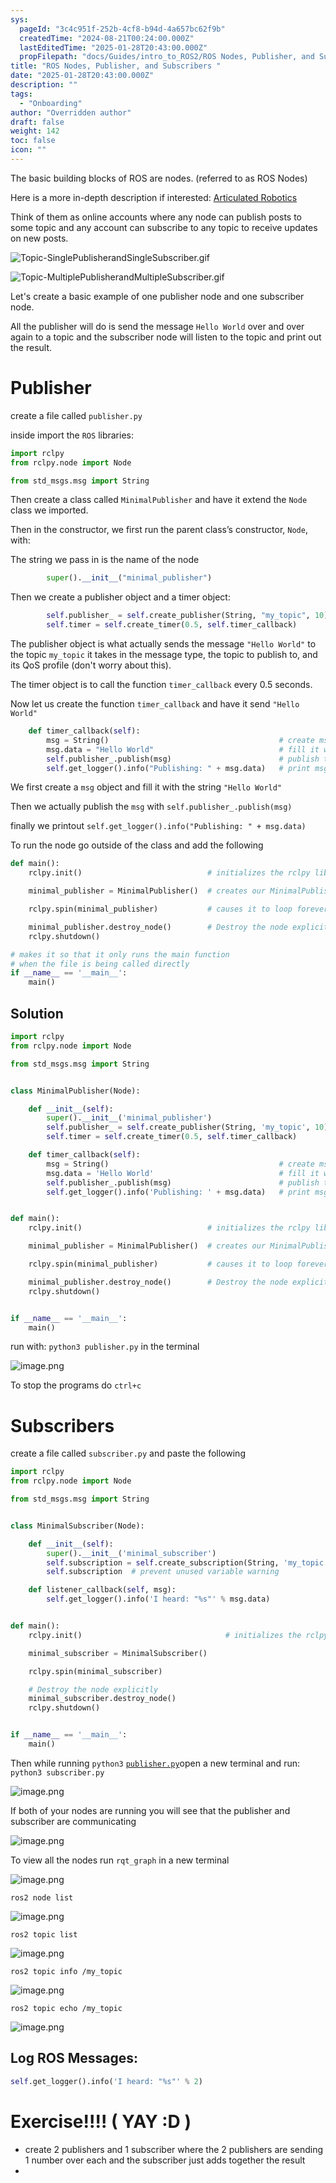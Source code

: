 ```yaml
---
sys:
  pageId: "3c4c951f-252b-4cf8-b94d-4a657bc62f9b"
  createdTime: "2024-08-21T00:24:00.000Z"
  lastEditedTime: "2025-01-28T20:43:00.000Z"
  propFilepath: "docs/Guides/intro_to_ROS2/ROS Nodes, Publisher, and Subscribers .md"
title: "ROS Nodes, Publisher, and Subscribers "
date: "2025-01-28T20:43:00.000Z"
description: ""
tags:
  - "Onboarding"
author: "Overridden author"
draft: false
weight: 142
toc: false
icon: ""
---
```


The basic building blocks of ROS are nodes. (referred to as ROS Nodes)

Here is a more in-depth description if interested: [Articulated Robotics](https://articulatedrobotics.xyz/tutorials/ready-for-ros/ros-overview#2-nodes)

Think of them as online accounts where any node can publish posts to some topic and any account can subscribe to any topic to receive updates on new posts.

![Topic-SinglePublisherandSingleSubscriber.gif](https://docs.ros.org/en/humble/_images/Topic-SinglePublisherandSingleSubscriber.gif)

![Topic-MultiplePublisherandMultipleSubscriber.gif](https://docs.ros.org/en/humble/_images/Topic-MultiplePublisherandMultipleSubscriber.gif)

Let's create a basic example of one publisher node and one subscriber node.

All the publisher will do is send the message `Hello World` over and over again to a topic and the subscriber node will listen to the topic and print out the result.

# Publisher

create a file called `publisher.py` 

inside import the `ROS` libraries:

```python
import rclpy
from rclpy.node import Node

from std_msgs.msg import String
```

Then create a class called `MinimalPublisher` and have it extend the `Node` class we imported.

Then in the constructor, we first run the parent class’s constructor, `Node`, with:

The string we pass in is the name of the node

```python
        super().__init__("minimal_publisher")
```

Then we create a publisher object and a timer object:

```python
        self.publisher_ = self.create_publisher(String, "my_topic", 10)
        self.timer = self.create_timer(0.5, self.timer_callback)
```

The publisher object is what actually sends the message `"Hello World"` to the topic `my_topic` it takes in the message type, the topic to publish to, and its QoS profile (don't worry about this).

The timer object is to call the function `timer_callback` every 0.5 seconds.

Now let us create the function `timer_callback` and have it send `"Hello World"`

```python
    def timer_callback(self):
        msg = String()                                      # create msg object
        msg.data = "Hello World"                            # fill it with data
        self.publisher_.publish(msg)                        # publish the message
        self.get_logger().info("Publishing: " + msg.data)   # print msg
```

We first create a `msg` object and fill it with the string `"Hello World"`

Then we actually publish the `msg` with `self.publisher_.publish(msg)`

finally we printout `self.get_logger().info("Publishing: " + msg.data)`

To run the node go outside of the class and add the following

```python
def main():
    rclpy.init()                            # initializes the rclpy library

    minimal_publisher = MinimalPublisher()  # creates our MinimalPublisher object

    rclpy.spin(minimal_publisher)           # causes it to loop forever

    minimal_publisher.destroy_node()        # Destroy the node explicitly
    rclpy.shutdown()

# makes it so that it only runs the main function
# when the file is being called directly
if __name__ == '__main__': 
    main()
```

## Solution

```python
import rclpy
from rclpy.node import Node

from std_msgs.msg import String


class MinimalPublisher(Node):

    def __init__(self):
        super().__init__('minimal_publisher')
        self.publisher_ = self.create_publisher(String, 'my_topic', 10)
        self.timer = self.create_timer(0.5, self.timer_callback)

    def timer_callback(self):
        msg = String()                                      # create msg object
        msg.data = 'Hello World'                            # fill it with data
        self.publisher_.publish(msg)                        # publish the message
        self.get_logger().info('Publishing: ' + msg.data)   # print msg


def main():
    rclpy.init()                            # initializes the rclpy library

    minimal_publisher = MinimalPublisher()  # creates our MinimalPublisher object

    rclpy.spin(minimal_publisher)           # causes it to loop forever

    minimal_publisher.destroy_node()        # Destroy the node explicitly
    rclpy.shutdown()


if __name__ == '__main__':
    main()
```

run with: `python3 publisher.py` in the terminal

![image.png](https://prod-files-secure.s3.us-west-2.amazonaws.com/d518164a-d88e-44d1-a4ee-3adb3bd8bce0/9214accb-ad5b-44f1-a31c-b3167c59138b/image.png?X-Amz-Algorithm=AWS4-HMAC-SHA256&X-Amz-Content-Sha256=UNSIGNED-PAYLOAD&X-Amz-Credential=ASIAZI2LB466ZNG4BHGU%2F20250524%2Fus-west-2%2Fs3%2Faws4_request&X-Amz-Date=20250524T121346Z&X-Amz-Expires=3600&X-Amz-Security-Token=IQoJb3JpZ2luX2VjEEkaCXVzLXdlc3QtMiJHMEUCIAOSewErqDGnzqx0Fjxch5Wsqs9zAyyOUyTXdr3oNduqAiEAuIhNS0pnOL%2FMyCEietksQn4cBld7aYO66Wm7mkg21sYq%2FwMIEhAAGgw2Mzc0MjMxODM4MDUiDNxsJw6D54TDx49rbSrcA5dJsO2Iqx6IozUT%2BhG8bZnoZcrbS4%2BSsXA9y7fsobvriwk%2BNMF3%2FXvYIwVroqArd83ooHIbVOVeJaXX45bLTPuHJLycNcsQGMyInVmxAuaxDkBTu73vqYm5CdUcHg6dF4AsSkr6E3svi6Utl%2B%2BL%2B0tMvaol9jNiXAG1Omi96ya%2FYOSL%2FhWUm4VKVeT6lXAfAq4qhEy%2BhmnElGgQ1kJSCZXqD1AJqLHj5Y9Nu1LH7EXvzwOPAQq2j8RrL9iLCZuD4f%2FmVssJO5U9oiPqgb1s3Wwv9yS7nHH9TsgPEj45Xi9a3YZYeIUDf5RLqQ6q83wSLY7sej7x42STdkxmZJjPV%2FTsOUbxeamsO60p1X1Qg6p2P7Om6fH5cEKE3iXRQhBroEYB0FUI1ESKlKlTBYrwCEfzOFnemqM%2FAcioFopqf2P3DhuMHFNj7ihIqVWseQ8LePg19ImgUp3eZwIYI9BpX9YLVNvyFmw8xEkUZt86W3nTHFzTSKphGmf8t4zVogywaXpchCfkcbITttbPGXe1J3Zi7AIuAslCIjl%2BfbRQNeV%2Bot0V3nrx21iL7GOdZRnsnYXBBtJP8KzkY5PGT6t5Vb61P7ZwP3uM%2BPSBu4d2rschNqyBU2l3OlxfjVV9MJqZxsEGOqUBsRw%2B6kcbJ1Dl2nI0kdrFQ9HLickYKCgPv9Mdh%2BmXOtXbHpg%2B4Cd00yhAvOoloaVZEponiZbOsSg63O%2BLLNBX85Hm8yAZbeOWNaS6VN7qLhDCviE68yfasJ5YnxL9YHBsYwczbGekd6BteTBE2%2BQYsi%2FWuHGLU20SKEGMPhy1bOTN5WLdjipW2VeBMwya%2FE83Za689JRw9eTAFvlEVR7jZhloZF%2BD&X-Amz-Signature=b1582894924ccf03065211c9cd78e24c6564e6c48c93f45cb406ccdbecc796c4&X-Amz-SignedHeaders=host&x-id=GetObject)

To stop the programs do `ctrl+c`

# Subscribers

create a file called `subscriber.py` and paste the following

```python
import rclpy
from rclpy.node import Node

from std_msgs.msg import String


class MinimalSubscriber(Node):

    def __init__(self):
        super().__init__('minimal_subscriber')
        self.subscription = self.create_subscription(String, 'my_topic', self.listener_callback, 10)
        self.subscription  # prevent unused variable warning

    def listener_callback(self, msg):
        self.get_logger().info('I heard: "%s"' % msg.data)


def main():
    rclpy.init()                                # initializes the rclpy library

    minimal_subscriber = MinimalSubscriber()

    rclpy.spin(minimal_subscriber)

    # Destroy the node explicitly
    minimal_subscriber.destroy_node()
    rclpy.shutdown()


if __name__ == '__main__':
    main()
```

Then while running `python3` [`publisher.py`](http://publisher.py/)open a new terminal and run: `python3 subscriber.py` 

![image.png](https://prod-files-secure.s3.us-west-2.amazonaws.com/d518164a-d88e-44d1-a4ee-3adb3bd8bce0/611fccf2-c738-4dbd-94e9-98f209092866/image.png?X-Amz-Algorithm=AWS4-HMAC-SHA256&X-Amz-Content-Sha256=UNSIGNED-PAYLOAD&X-Amz-Credential=ASIAZI2LB466ZNG4BHGU%2F20250524%2Fus-west-2%2Fs3%2Faws4_request&X-Amz-Date=20250524T121346Z&X-Amz-Expires=3600&X-Amz-Security-Token=IQoJb3JpZ2luX2VjEEkaCXVzLXdlc3QtMiJHMEUCIAOSewErqDGnzqx0Fjxch5Wsqs9zAyyOUyTXdr3oNduqAiEAuIhNS0pnOL%2FMyCEietksQn4cBld7aYO66Wm7mkg21sYq%2FwMIEhAAGgw2Mzc0MjMxODM4MDUiDNxsJw6D54TDx49rbSrcA5dJsO2Iqx6IozUT%2BhG8bZnoZcrbS4%2BSsXA9y7fsobvriwk%2BNMF3%2FXvYIwVroqArd83ooHIbVOVeJaXX45bLTPuHJLycNcsQGMyInVmxAuaxDkBTu73vqYm5CdUcHg6dF4AsSkr6E3svi6Utl%2B%2BL%2B0tMvaol9jNiXAG1Omi96ya%2FYOSL%2FhWUm4VKVeT6lXAfAq4qhEy%2BhmnElGgQ1kJSCZXqD1AJqLHj5Y9Nu1LH7EXvzwOPAQq2j8RrL9iLCZuD4f%2FmVssJO5U9oiPqgb1s3Wwv9yS7nHH9TsgPEj45Xi9a3YZYeIUDf5RLqQ6q83wSLY7sej7x42STdkxmZJjPV%2FTsOUbxeamsO60p1X1Qg6p2P7Om6fH5cEKE3iXRQhBroEYB0FUI1ESKlKlTBYrwCEfzOFnemqM%2FAcioFopqf2P3DhuMHFNj7ihIqVWseQ8LePg19ImgUp3eZwIYI9BpX9YLVNvyFmw8xEkUZt86W3nTHFzTSKphGmf8t4zVogywaXpchCfkcbITttbPGXe1J3Zi7AIuAslCIjl%2BfbRQNeV%2Bot0V3nrx21iL7GOdZRnsnYXBBtJP8KzkY5PGT6t5Vb61P7ZwP3uM%2BPSBu4d2rschNqyBU2l3OlxfjVV9MJqZxsEGOqUBsRw%2B6kcbJ1Dl2nI0kdrFQ9HLickYKCgPv9Mdh%2BmXOtXbHpg%2B4Cd00yhAvOoloaVZEponiZbOsSg63O%2BLLNBX85Hm8yAZbeOWNaS6VN7qLhDCviE68yfasJ5YnxL9YHBsYwczbGekd6BteTBE2%2BQYsi%2FWuHGLU20SKEGMPhy1bOTN5WLdjipW2VeBMwya%2FE83Za689JRw9eTAFvlEVR7jZhloZF%2BD&X-Amz-Signature=08ca94295a9a637144a1289659dca0b2f2b227b45ecbc23c2fa15b874bb82e72&X-Amz-SignedHeaders=host&x-id=GetObject)

If both of your nodes are running you will see that the publisher and subscriber are communicating

![image.png](https://prod-files-secure.s3.us-west-2.amazonaws.com/d518164a-d88e-44d1-a4ee-3adb3bd8bce0/eea428b5-1cf0-43bb-a30b-81cbaf6c5c78/image.png?X-Amz-Algorithm=AWS4-HMAC-SHA256&X-Amz-Content-Sha256=UNSIGNED-PAYLOAD&X-Amz-Credential=ASIAZI2LB466ZNG4BHGU%2F20250524%2Fus-west-2%2Fs3%2Faws4_request&X-Amz-Date=20250524T121346Z&X-Amz-Expires=3600&X-Amz-Security-Token=IQoJb3JpZ2luX2VjEEkaCXVzLXdlc3QtMiJHMEUCIAOSewErqDGnzqx0Fjxch5Wsqs9zAyyOUyTXdr3oNduqAiEAuIhNS0pnOL%2FMyCEietksQn4cBld7aYO66Wm7mkg21sYq%2FwMIEhAAGgw2Mzc0MjMxODM4MDUiDNxsJw6D54TDx49rbSrcA5dJsO2Iqx6IozUT%2BhG8bZnoZcrbS4%2BSsXA9y7fsobvriwk%2BNMF3%2FXvYIwVroqArd83ooHIbVOVeJaXX45bLTPuHJLycNcsQGMyInVmxAuaxDkBTu73vqYm5CdUcHg6dF4AsSkr6E3svi6Utl%2B%2BL%2B0tMvaol9jNiXAG1Omi96ya%2FYOSL%2FhWUm4VKVeT6lXAfAq4qhEy%2BhmnElGgQ1kJSCZXqD1AJqLHj5Y9Nu1LH7EXvzwOPAQq2j8RrL9iLCZuD4f%2FmVssJO5U9oiPqgb1s3Wwv9yS7nHH9TsgPEj45Xi9a3YZYeIUDf5RLqQ6q83wSLY7sej7x42STdkxmZJjPV%2FTsOUbxeamsO60p1X1Qg6p2P7Om6fH5cEKE3iXRQhBroEYB0FUI1ESKlKlTBYrwCEfzOFnemqM%2FAcioFopqf2P3DhuMHFNj7ihIqVWseQ8LePg19ImgUp3eZwIYI9BpX9YLVNvyFmw8xEkUZt86W3nTHFzTSKphGmf8t4zVogywaXpchCfkcbITttbPGXe1J3Zi7AIuAslCIjl%2BfbRQNeV%2Bot0V3nrx21iL7GOdZRnsnYXBBtJP8KzkY5PGT6t5Vb61P7ZwP3uM%2BPSBu4d2rschNqyBU2l3OlxfjVV9MJqZxsEGOqUBsRw%2B6kcbJ1Dl2nI0kdrFQ9HLickYKCgPv9Mdh%2BmXOtXbHpg%2B4Cd00yhAvOoloaVZEponiZbOsSg63O%2BLLNBX85Hm8yAZbeOWNaS6VN7qLhDCviE68yfasJ5YnxL9YHBsYwczbGekd6BteTBE2%2BQYsi%2FWuHGLU20SKEGMPhy1bOTN5WLdjipW2VeBMwya%2FE83Za689JRw9eTAFvlEVR7jZhloZF%2BD&X-Amz-Signature=3ad4b017f545b53b46123a5cad52d408db441cb29fb1265f5ff981592b3de49e&X-Amz-SignedHeaders=host&x-id=GetObject)

To view all the nodes run `rqt_graph` in a new terminal

![image.png](https://prod-files-secure.s3.us-west-2.amazonaws.com/d518164a-d88e-44d1-a4ee-3adb3bd8bce0/1d98e964-4318-4d62-b5c4-8c8f78368598/image.png?X-Amz-Algorithm=AWS4-HMAC-SHA256&X-Amz-Content-Sha256=UNSIGNED-PAYLOAD&X-Amz-Credential=ASIAZI2LB466ZNG4BHGU%2F20250524%2Fus-west-2%2Fs3%2Faws4_request&X-Amz-Date=20250524T121346Z&X-Amz-Expires=3600&X-Amz-Security-Token=IQoJb3JpZ2luX2VjEEkaCXVzLXdlc3QtMiJHMEUCIAOSewErqDGnzqx0Fjxch5Wsqs9zAyyOUyTXdr3oNduqAiEAuIhNS0pnOL%2FMyCEietksQn4cBld7aYO66Wm7mkg21sYq%2FwMIEhAAGgw2Mzc0MjMxODM4MDUiDNxsJw6D54TDx49rbSrcA5dJsO2Iqx6IozUT%2BhG8bZnoZcrbS4%2BSsXA9y7fsobvriwk%2BNMF3%2FXvYIwVroqArd83ooHIbVOVeJaXX45bLTPuHJLycNcsQGMyInVmxAuaxDkBTu73vqYm5CdUcHg6dF4AsSkr6E3svi6Utl%2B%2BL%2B0tMvaol9jNiXAG1Omi96ya%2FYOSL%2FhWUm4VKVeT6lXAfAq4qhEy%2BhmnElGgQ1kJSCZXqD1AJqLHj5Y9Nu1LH7EXvzwOPAQq2j8RrL9iLCZuD4f%2FmVssJO5U9oiPqgb1s3Wwv9yS7nHH9TsgPEj45Xi9a3YZYeIUDf5RLqQ6q83wSLY7sej7x42STdkxmZJjPV%2FTsOUbxeamsO60p1X1Qg6p2P7Om6fH5cEKE3iXRQhBroEYB0FUI1ESKlKlTBYrwCEfzOFnemqM%2FAcioFopqf2P3DhuMHFNj7ihIqVWseQ8LePg19ImgUp3eZwIYI9BpX9YLVNvyFmw8xEkUZt86W3nTHFzTSKphGmf8t4zVogywaXpchCfkcbITttbPGXe1J3Zi7AIuAslCIjl%2BfbRQNeV%2Bot0V3nrx21iL7GOdZRnsnYXBBtJP8KzkY5PGT6t5Vb61P7ZwP3uM%2BPSBu4d2rschNqyBU2l3OlxfjVV9MJqZxsEGOqUBsRw%2B6kcbJ1Dl2nI0kdrFQ9HLickYKCgPv9Mdh%2BmXOtXbHpg%2B4Cd00yhAvOoloaVZEponiZbOsSg63O%2BLLNBX85Hm8yAZbeOWNaS6VN7qLhDCviE68yfasJ5YnxL9YHBsYwczbGekd6BteTBE2%2BQYsi%2FWuHGLU20SKEGMPhy1bOTN5WLdjipW2VeBMwya%2FE83Za689JRw9eTAFvlEVR7jZhloZF%2BD&X-Amz-Signature=e251ca76468a401ebb3a38838ce5cee6323a9bda5a20003f6607cd94477eec8a&X-Amz-SignedHeaders=host&x-id=GetObject)

`ros2 node list`

![image.png](https://prod-files-secure.s3.us-west-2.amazonaws.com/d518164a-d88e-44d1-a4ee-3adb3bd8bce0/680ac8cf-e6d9-4164-9ece-5b9a6fccffee/image.png?X-Amz-Algorithm=AWS4-HMAC-SHA256&X-Amz-Content-Sha256=UNSIGNED-PAYLOAD&X-Amz-Credential=ASIAZI2LB466ZNG4BHGU%2F20250524%2Fus-west-2%2Fs3%2Faws4_request&X-Amz-Date=20250524T121346Z&X-Amz-Expires=3600&X-Amz-Security-Token=IQoJb3JpZ2luX2VjEEkaCXVzLXdlc3QtMiJHMEUCIAOSewErqDGnzqx0Fjxch5Wsqs9zAyyOUyTXdr3oNduqAiEAuIhNS0pnOL%2FMyCEietksQn4cBld7aYO66Wm7mkg21sYq%2FwMIEhAAGgw2Mzc0MjMxODM4MDUiDNxsJw6D54TDx49rbSrcA5dJsO2Iqx6IozUT%2BhG8bZnoZcrbS4%2BSsXA9y7fsobvriwk%2BNMF3%2FXvYIwVroqArd83ooHIbVOVeJaXX45bLTPuHJLycNcsQGMyInVmxAuaxDkBTu73vqYm5CdUcHg6dF4AsSkr6E3svi6Utl%2B%2BL%2B0tMvaol9jNiXAG1Omi96ya%2FYOSL%2FhWUm4VKVeT6lXAfAq4qhEy%2BhmnElGgQ1kJSCZXqD1AJqLHj5Y9Nu1LH7EXvzwOPAQq2j8RrL9iLCZuD4f%2FmVssJO5U9oiPqgb1s3Wwv9yS7nHH9TsgPEj45Xi9a3YZYeIUDf5RLqQ6q83wSLY7sej7x42STdkxmZJjPV%2FTsOUbxeamsO60p1X1Qg6p2P7Om6fH5cEKE3iXRQhBroEYB0FUI1ESKlKlTBYrwCEfzOFnemqM%2FAcioFopqf2P3DhuMHFNj7ihIqVWseQ8LePg19ImgUp3eZwIYI9BpX9YLVNvyFmw8xEkUZt86W3nTHFzTSKphGmf8t4zVogywaXpchCfkcbITttbPGXe1J3Zi7AIuAslCIjl%2BfbRQNeV%2Bot0V3nrx21iL7GOdZRnsnYXBBtJP8KzkY5PGT6t5Vb61P7ZwP3uM%2BPSBu4d2rschNqyBU2l3OlxfjVV9MJqZxsEGOqUBsRw%2B6kcbJ1Dl2nI0kdrFQ9HLickYKCgPv9Mdh%2BmXOtXbHpg%2B4Cd00yhAvOoloaVZEponiZbOsSg63O%2BLLNBX85Hm8yAZbeOWNaS6VN7qLhDCviE68yfasJ5YnxL9YHBsYwczbGekd6BteTBE2%2BQYsi%2FWuHGLU20SKEGMPhy1bOTN5WLdjipW2VeBMwya%2FE83Za689JRw9eTAFvlEVR7jZhloZF%2BD&X-Amz-Signature=576ac3eb79b59bacbe59c9c734bb0b9cdc05b325740325af5b59e5577f8fe6b4&X-Amz-SignedHeaders=host&x-id=GetObject)

`ros2 topic list`

![image.png](https://prod-files-secure.s3.us-west-2.amazonaws.com/d518164a-d88e-44d1-a4ee-3adb3bd8bce0/eee2ebe1-27ef-4a4a-96fb-2ca54126fb29/image.png?X-Amz-Algorithm=AWS4-HMAC-SHA256&X-Amz-Content-Sha256=UNSIGNED-PAYLOAD&X-Amz-Credential=ASIAZI2LB466ZNG4BHGU%2F20250524%2Fus-west-2%2Fs3%2Faws4_request&X-Amz-Date=20250524T121346Z&X-Amz-Expires=3600&X-Amz-Security-Token=IQoJb3JpZ2luX2VjEEkaCXVzLXdlc3QtMiJHMEUCIAOSewErqDGnzqx0Fjxch5Wsqs9zAyyOUyTXdr3oNduqAiEAuIhNS0pnOL%2FMyCEietksQn4cBld7aYO66Wm7mkg21sYq%2FwMIEhAAGgw2Mzc0MjMxODM4MDUiDNxsJw6D54TDx49rbSrcA5dJsO2Iqx6IozUT%2BhG8bZnoZcrbS4%2BSsXA9y7fsobvriwk%2BNMF3%2FXvYIwVroqArd83ooHIbVOVeJaXX45bLTPuHJLycNcsQGMyInVmxAuaxDkBTu73vqYm5CdUcHg6dF4AsSkr6E3svi6Utl%2B%2BL%2B0tMvaol9jNiXAG1Omi96ya%2FYOSL%2FhWUm4VKVeT6lXAfAq4qhEy%2BhmnElGgQ1kJSCZXqD1AJqLHj5Y9Nu1LH7EXvzwOPAQq2j8RrL9iLCZuD4f%2FmVssJO5U9oiPqgb1s3Wwv9yS7nHH9TsgPEj45Xi9a3YZYeIUDf5RLqQ6q83wSLY7sej7x42STdkxmZJjPV%2FTsOUbxeamsO60p1X1Qg6p2P7Om6fH5cEKE3iXRQhBroEYB0FUI1ESKlKlTBYrwCEfzOFnemqM%2FAcioFopqf2P3DhuMHFNj7ihIqVWseQ8LePg19ImgUp3eZwIYI9BpX9YLVNvyFmw8xEkUZt86W3nTHFzTSKphGmf8t4zVogywaXpchCfkcbITttbPGXe1J3Zi7AIuAslCIjl%2BfbRQNeV%2Bot0V3nrx21iL7GOdZRnsnYXBBtJP8KzkY5PGT6t5Vb61P7ZwP3uM%2BPSBu4d2rschNqyBU2l3OlxfjVV9MJqZxsEGOqUBsRw%2B6kcbJ1Dl2nI0kdrFQ9HLickYKCgPv9Mdh%2BmXOtXbHpg%2B4Cd00yhAvOoloaVZEponiZbOsSg63O%2BLLNBX85Hm8yAZbeOWNaS6VN7qLhDCviE68yfasJ5YnxL9YHBsYwczbGekd6BteTBE2%2BQYsi%2FWuHGLU20SKEGMPhy1bOTN5WLdjipW2VeBMwya%2FE83Za689JRw9eTAFvlEVR7jZhloZF%2BD&X-Amz-Signature=50870cd8a05317d29122f8ffd22402b7500bd2a803de05fd9061b4e154a941b0&X-Amz-SignedHeaders=host&x-id=GetObject)

`ros2 topic info /my_topic`

![image.png](https://prod-files-secure.s3.us-west-2.amazonaws.com/d518164a-d88e-44d1-a4ee-3adb3bd8bce0/6288ef12-cb9e-406f-b9eb-65feed3a9011/image.png?X-Amz-Algorithm=AWS4-HMAC-SHA256&X-Amz-Content-Sha256=UNSIGNED-PAYLOAD&X-Amz-Credential=ASIAZI2LB466ZNG4BHGU%2F20250524%2Fus-west-2%2Fs3%2Faws4_request&X-Amz-Date=20250524T121346Z&X-Amz-Expires=3600&X-Amz-Security-Token=IQoJb3JpZ2luX2VjEEkaCXVzLXdlc3QtMiJHMEUCIAOSewErqDGnzqx0Fjxch5Wsqs9zAyyOUyTXdr3oNduqAiEAuIhNS0pnOL%2FMyCEietksQn4cBld7aYO66Wm7mkg21sYq%2FwMIEhAAGgw2Mzc0MjMxODM4MDUiDNxsJw6D54TDx49rbSrcA5dJsO2Iqx6IozUT%2BhG8bZnoZcrbS4%2BSsXA9y7fsobvriwk%2BNMF3%2FXvYIwVroqArd83ooHIbVOVeJaXX45bLTPuHJLycNcsQGMyInVmxAuaxDkBTu73vqYm5CdUcHg6dF4AsSkr6E3svi6Utl%2B%2BL%2B0tMvaol9jNiXAG1Omi96ya%2FYOSL%2FhWUm4VKVeT6lXAfAq4qhEy%2BhmnElGgQ1kJSCZXqD1AJqLHj5Y9Nu1LH7EXvzwOPAQq2j8RrL9iLCZuD4f%2FmVssJO5U9oiPqgb1s3Wwv9yS7nHH9TsgPEj45Xi9a3YZYeIUDf5RLqQ6q83wSLY7sej7x42STdkxmZJjPV%2FTsOUbxeamsO60p1X1Qg6p2P7Om6fH5cEKE3iXRQhBroEYB0FUI1ESKlKlTBYrwCEfzOFnemqM%2FAcioFopqf2P3DhuMHFNj7ihIqVWseQ8LePg19ImgUp3eZwIYI9BpX9YLVNvyFmw8xEkUZt86W3nTHFzTSKphGmf8t4zVogywaXpchCfkcbITttbPGXe1J3Zi7AIuAslCIjl%2BfbRQNeV%2Bot0V3nrx21iL7GOdZRnsnYXBBtJP8KzkY5PGT6t5Vb61P7ZwP3uM%2BPSBu4d2rschNqyBU2l3OlxfjVV9MJqZxsEGOqUBsRw%2B6kcbJ1Dl2nI0kdrFQ9HLickYKCgPv9Mdh%2BmXOtXbHpg%2B4Cd00yhAvOoloaVZEponiZbOsSg63O%2BLLNBX85Hm8yAZbeOWNaS6VN7qLhDCviE68yfasJ5YnxL9YHBsYwczbGekd6BteTBE2%2BQYsi%2FWuHGLU20SKEGMPhy1bOTN5WLdjipW2VeBMwya%2FE83Za689JRw9eTAFvlEVR7jZhloZF%2BD&X-Amz-Signature=e5034be25e5ef7ae1114483ea4e40f31b764306d17e37593aa268c3cecdc82ae&X-Amz-SignedHeaders=host&x-id=GetObject)

`ros2 topic echo /my_topic`

![image.png](https://prod-files-secure.s3.us-west-2.amazonaws.com/d518164a-d88e-44d1-a4ee-3adb3bd8bce0/0a6fcb4d-422d-4a6c-a803-749ef4adf2c6/image.png?X-Amz-Algorithm=AWS4-HMAC-SHA256&X-Amz-Content-Sha256=UNSIGNED-PAYLOAD&X-Amz-Credential=ASIAZI2LB466ZNG4BHGU%2F20250524%2Fus-west-2%2Fs3%2Faws4_request&X-Amz-Date=20250524T121346Z&X-Amz-Expires=3600&X-Amz-Security-Token=IQoJb3JpZ2luX2VjEEkaCXVzLXdlc3QtMiJHMEUCIAOSewErqDGnzqx0Fjxch5Wsqs9zAyyOUyTXdr3oNduqAiEAuIhNS0pnOL%2FMyCEietksQn4cBld7aYO66Wm7mkg21sYq%2FwMIEhAAGgw2Mzc0MjMxODM4MDUiDNxsJw6D54TDx49rbSrcA5dJsO2Iqx6IozUT%2BhG8bZnoZcrbS4%2BSsXA9y7fsobvriwk%2BNMF3%2FXvYIwVroqArd83ooHIbVOVeJaXX45bLTPuHJLycNcsQGMyInVmxAuaxDkBTu73vqYm5CdUcHg6dF4AsSkr6E3svi6Utl%2B%2BL%2B0tMvaol9jNiXAG1Omi96ya%2FYOSL%2FhWUm4VKVeT6lXAfAq4qhEy%2BhmnElGgQ1kJSCZXqD1AJqLHj5Y9Nu1LH7EXvzwOPAQq2j8RrL9iLCZuD4f%2FmVssJO5U9oiPqgb1s3Wwv9yS7nHH9TsgPEj45Xi9a3YZYeIUDf5RLqQ6q83wSLY7sej7x42STdkxmZJjPV%2FTsOUbxeamsO60p1X1Qg6p2P7Om6fH5cEKE3iXRQhBroEYB0FUI1ESKlKlTBYrwCEfzOFnemqM%2FAcioFopqf2P3DhuMHFNj7ihIqVWseQ8LePg19ImgUp3eZwIYI9BpX9YLVNvyFmw8xEkUZt86W3nTHFzTSKphGmf8t4zVogywaXpchCfkcbITttbPGXe1J3Zi7AIuAslCIjl%2BfbRQNeV%2Bot0V3nrx21iL7GOdZRnsnYXBBtJP8KzkY5PGT6t5Vb61P7ZwP3uM%2BPSBu4d2rschNqyBU2l3OlxfjVV9MJqZxsEGOqUBsRw%2B6kcbJ1Dl2nI0kdrFQ9HLickYKCgPv9Mdh%2BmXOtXbHpg%2B4Cd00yhAvOoloaVZEponiZbOsSg63O%2BLLNBX85Hm8yAZbeOWNaS6VN7qLhDCviE68yfasJ5YnxL9YHBsYwczbGekd6BteTBE2%2BQYsi%2FWuHGLU20SKEGMPhy1bOTN5WLdjipW2VeBMwya%2FE83Za689JRw9eTAFvlEVR7jZhloZF%2BD&X-Amz-Signature=297e7cbd69f32b53cf4af52a4228dff921a429c46c69ffe53f6e84e50e25871a&X-Amz-SignedHeaders=host&x-id=GetObject)

## Log ROS Messages:

```python
self.get_logger().info('I heard: "%s"' % 2)
```

# Exercise!!!! ( YAY :D )

- create 2 publishers and 1 subscriber where the 2 publishers are sending 1 number over each and the subscriber just adds together the result
- 
